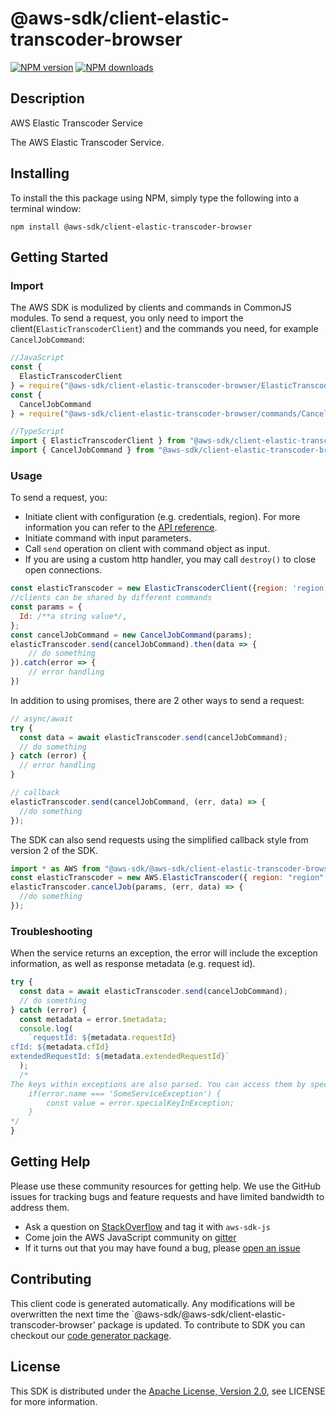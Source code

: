 # @aws-sdk/client-elastic-transcoder-browser

[![NPM version](https://img.shields.io/npm/v/@aws-sdk/client-elastic-transcoder-browser/preview.svg)](https://www.npmjs.com/package/@aws-sdk/client-elastic-transcoder-browser)
[![NPM downloads](https://img.shields.io/npm/dm/@aws-sdk/client-elastic-transcoder-browser.svg)](https://www.npmjs.com/package/@aws-sdk/client-elastic-transcoder-browser)

## Description

<fullname>AWS Elastic Transcoder Service</fullname> <p>The AWS Elastic Transcoder Service.</p>

## Installing

To install the this package using NPM, simply type the following into a terminal window:

```
npm install @aws-sdk/client-elastic-transcoder-browser
```

## Getting Started

### Import

The AWS SDK is modulized by clients and commands in CommonJS modules. To send a request, you only need to import the client(`ElasticTranscoderClient`) and the commands you need, for example `CancelJobCommand`:

```javascript
//JavaScript
const {
  ElasticTranscoderClient
} = require("@aws-sdk/client-elastic-transcoder-browser/ElasticTranscoderClient");
const {
  CancelJobCommand
} = require("@aws-sdk/client-elastic-transcoder-browser/commands/CancelJobCommand");
```

```javascript
//TypeScript
import { ElasticTranscoderClient } from "@aws-sdk/client-elastic-transcoder-browser/ElasticTranscoderClient";
import { CancelJobCommand } from "@aws-sdk/client-elastic-transcoder-browser/commands/CancelJobCommand";
```

### Usage

To send a request, you:

- Initiate client with configuration (e.g. credentials, region). For more information you can refer to the [API reference][].
- Initiate command with input parameters.
- Call `send` operation on client with command object as input.
- If you are using a custom http handler, you may call `destroy()` to close open connections.

```javascript
const elasticTranscoder = new ElasticTranscoderClient({region: 'region'});
//clients can be shared by different commands
const params = {
  Id: /**a string value*/,
};
const cancelJobCommand = new CancelJobCommand(params);
elasticTranscoder.send(cancelJobCommand).then(data => {
    // do something
}).catch(error => {
    // error handling
})
```

In addition to using promises, there are 2 other ways to send a request:

```javascript
// async/await
try {
  const data = await elasticTranscoder.send(cancelJobCommand);
  // do something
} catch (error) {
  // error handling
}
```

```javascript
// callback
elasticTranscoder.send(cancelJobCommand, (err, data) => {
  //do something
});
```

The SDK can also send requests using the simplified callback style from version 2 of the SDK.

```javascript
import * as AWS from "@aws-sdk/@aws-sdk/client-elastic-transcoder-browser/ElasticTranscoder";
const elasticTranscoder = new AWS.ElasticTranscoder({ region: "region" });
elasticTranscoder.cancelJob(params, (err, data) => {
  //do something
});
```

### Troubleshooting

When the service returns an exception, the error will include the exception information, as well as response metadata (e.g. request id).

```javascript
try {
  const data = await elasticTranscoder.send(cancelJobCommand);
  // do something
} catch (error) {
  const metadata = error.$metadata;
  console.log(
    `requestId: ${metadata.requestId}
cfId: ${metadata.cfId}
extendedRequestId: ${metadata.extendedRequestId}`
  );
  /*
The keys within exceptions are also parsed. You can access them by specifying exception names:
    if(error.name === 'SomeServiceException') {
        const value = error.specialKeyInException;
    }
*/
}
```

## Getting Help

Please use these community resources for getting help. We use the GitHub issues for tracking bugs and feature requests and have limited bandwidth to address them.

- Ask a question on [StackOverflow](https://stackoverflow.com/questions/tagged/aws-sdk-js) and tag it with `aws-sdk-js`
- Come join the AWS JavaScript community on [gitter](https://gitter.im/aws/aws-sdk-js-v3)
- If it turns out that you may have found a bug, please [open an issue](https://github.com/aws/aws-sdk-js-v3/issues)

## Contributing

This client code is generated automatically. Any modifications will be overwritten the next time the `@aws-sdk/@aws-sdk/client-elastic-transcoder-browser' package is updated. To contribute to SDK you can checkout our [code generator package][].

## License

This SDK is distributed under the
[Apache License, Version 2.0](http://www.apache.org/licenses/LICENSE-2.0),
see LICENSE for more information.

[code generator package]: https://github.com/aws/aws-sdk-js-v3/tree/master/packages/service-types-generator
[api reference]: https://docs.aws.amazon.com/AWSJavaScriptSDK/latest/
